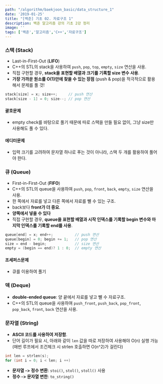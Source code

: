 ```yaml
---
path: "/algorithm/baekjoon_basic/data_structure_1"
date: '2019-01-25'
title: "[백준] 기초 02. 자료구조 1"
description: 백준 알고리즘 강의 기초 2강 정리
image: ''
tags: ['백준','알고리즘','C++','자료구조']
---
```


### 스택 (Stack)
- Last-in-First-Out (__LIFO__)
- C++의 STL의 stack을 사용하여 `push`, `pop`, `top`, `empty`, `size` 연산을 사용.
- 직접 구현할 경우, __stack을 표현할 배열과 크기를 기록할 size 변수 사용__.
- __가장 가까운 원소를 O(1)만에 찾을 수 있는 장점__ (push & pop)을 적극적으로 활용해서 문제를 풀 것!
```cpp
stack[size] = x; size++;     // push 연산
stack[size - 1] = 0; size--; // pop 연산
```

#### 괄호문제
- empty check를 바탕으로 풀기 때문에 따로 스택을 만들 필요 없이, 그냥 size만 사용해도 풀 수 있다.

#### 에디터문제
- 입력 크기를 고려하여 문자열 하나로 푸는 것이 아니라, 스택 두 개를 활용하여 풀어야 한다.

### 큐 (Queue)
- First-in-First-Out (__FIFO__)
- C++의 STL의 queue을 사용하여 `push`, `pop`, `front`, `back`, `empty`, `size` 연산을 사용.
- 한 쪽에서 자료를 넣고 다른 쪽에서 자료를 뺄 수 있는 구조.
- back보다 __front가 더 중요__.
- __양쪽에서 넣을 수 있다__
- 직접 구현할 경우, __queue을 표현할 배열과 시작 인덱스를 기록할 begin 변수와 마지막 인덱스를 기록할 end를 사용__.
```cpp
queue[end] = x; end++;          // push 연산
queue[begin] = 0; begin += 1;   // pop 연산
size = end - begin;             // size 연산 
empty = (begin == end)? 1 : 0;  // empty 연산
```

#### 조세퍼스문제
- 큐를 이용하여 풀기

### 덱 (Deque)
- __double-ended queue__: 양 끝에서 자료를 넣고 뺄 수 자료구조.
- C++의 STL의 queue을 사용하여 `push_front`, `push_back`, `pop_front`, `pop_back`, `front`, `back` 연산을 사용.

### 문자열 (String)
- __ASCII 코드를 사용하여 저장함__.
- 단어 길이가 필요 시, 아래와 같이 `len` 값을 따로 저장하여 사용해야 O(n) 실행 가능 (매번 루프에서 조건체크 시 strlen 호출하면 O(n^2)가 걸린다)
```cpp
int len = strlen(s);
for (int i = 0; i < len; i ++)
```
- __문자열 -> 정수 변환__: `stoi()`, `stol()`, `stoll()` 사용
- __정수 -> 문자열 변한__: `to_string()`
